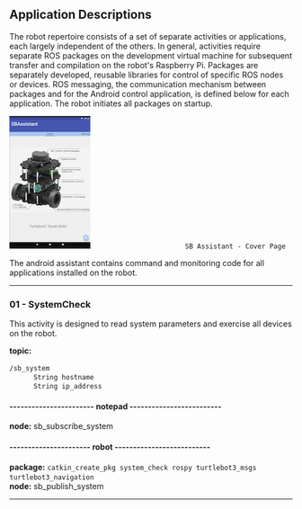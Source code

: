 ## Application Descriptions

The robot repertoire consists of a set of separate activities or applications, each largely independent of the others. In general, activities require separate ROS packages
on the development virtual machine for subsequent transfer and compilation on the robot's Raspberry Pi. Packages are separately developed, reusable libraries for control of specific ROS nodes or devices. ROS messaging, the communication mechanism between packages and for the Android control application, is defined below for each application. The robot initiates all packages on startup.

![SB Assistant](/images/sb-cover.png)
````                        SB Assistant - Cover Page ````

The android assistant contains command and monitoring code for all applications installed on the robot.

******************************************************
### 01 - SystemCheck
This activity is designed to read system parameters and exercise all devices on the robot.

**topic:**
```
/sb_system
      String hostname
      String ip_address
```

#### ----------------------- notepad -------------------------

**node:** sb_subscribe_system <br/>

#### ---------------------- robot  --------------------------

**package:** ```catkin_create_pkg system_check rospy turtlebot3_msgs    turtlebot3_navigation```<br/>
**node:** sb_publish_system <br/>

******************************************************
